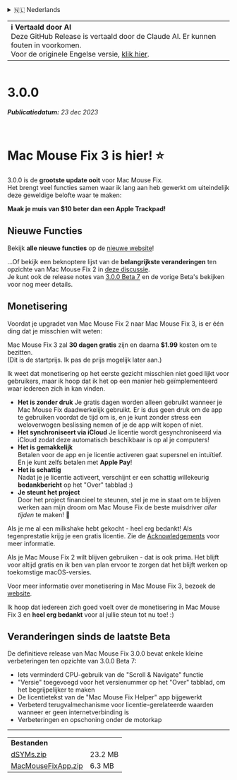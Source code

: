 <details>
<summary>🇳🇱 Nederlands</summary>

[🇬🇧 English (GitHub Release)](https://github.com/noah-nuebling/mac-mouse-fix/releases/tag/3.0.0)\
[🇦🇩 Català](https://redirect.macmousefix.com/?target=mmf-release&tag=3.0.0&locale=ca)\
[🇩🇪 Deutsch](https://redirect.macmousefix.com/?target=mmf-release&tag=3.0.0&locale=de)\
[🇪🇸 Español](https://redirect.macmousefix.com/?target=mmf-release&tag=3.0.0&locale=es)\
[🇫🇷 Français](https://redirect.macmousefix.com/?target=mmf-release&tag=3.0.0&locale=fr)\
[🇮🇩 Indonesia](https://redirect.macmousefix.com/?target=mmf-release&tag=3.0.0&locale=id)\
[🇮🇹 Italiano](https://redirect.macmousefix.com/?target=mmf-release&tag=3.0.0&locale=it)\
[🇭🇺 Magyar](https://redirect.macmousefix.com/?target=mmf-release&tag=3.0.0&locale=hu)\
**🇳🇱 Nederlands**\
[🇵🇱 Polski](https://redirect.macmousefix.com/?target=mmf-release&tag=3.0.0&locale=pl)\
[🇧🇷 Português (Brasil)](https://redirect.macmousefix.com/?target=mmf-release&tag=3.0.0&locale=pt-BR)\
[🇵🇹 Português (Portugal)](https://redirect.macmousefix.com/?target=mmf-release&tag=3.0.0&locale=pt-PT)\
[🇷🇴 Română](https://redirect.macmousefix.com/?target=mmf-release&tag=3.0.0&locale=ro)\
[🇸🇪 Svenska](https://redirect.macmousefix.com/?target=mmf-release&tag=3.0.0&locale=sv)\
[🇻🇳 Tiếng Việt](https://redirect.macmousefix.com/?target=mmf-release&tag=3.0.0&locale=vi)\
[🇹🇷 Türkçe](https://redirect.macmousefix.com/?target=mmf-release&tag=3.0.0&locale=tr)\
[🇨🇿 Čeština](https://redirect.macmousefix.com/?target=mmf-release&tag=3.0.0&locale=cs)\
[🇬🇷 Ελληνικά](https://redirect.macmousefix.com/?target=mmf-release&tag=3.0.0&locale=el)\
[🇷🇺 Русский](https://redirect.macmousefix.com/?target=mmf-release&tag=3.0.0&locale=ru)\
[🇺🇦 Українська](https://redirect.macmousefix.com/?target=mmf-release&tag=3.0.0&locale=uk)\
[🇮🇱 עברית](https://redirect.macmousefix.com/?target=mmf-release&tag=3.0.0&locale=he)\
[🇸🇦 العربية](https://redirect.macmousefix.com/?target=mmf-release&tag=3.0.0&locale=ar)\
[🇮🇳 हिन्दी](https://redirect.macmousefix.com/?target=mmf-release&tag=3.0.0&locale=hi)\
[🇹🇭 ไทย](https://redirect.macmousefix.com/?target=mmf-release&tag=3.0.0&locale=th)\
[🇨🇳 中文 (简体)](https://redirect.macmousefix.com/?target=mmf-release&tag=3.0.0&locale=zh-Hans)\
[🇨🇳 中文 (繁體)](https://redirect.macmousefix.com/?target=mmf-release&tag=3.0.0&locale=zh-Hant)\
[🇭🇰 中文（香港)](https://redirect.macmousefix.com/?target=mmf-release&tag=3.0.0&locale=zh-HK)\
[🇯🇵 日本語](https://redirect.macmousefix.com/?target=mmf-release&tag=3.0.0&locale=ja)\
[🇰🇷 한국어](https://redirect.macmousefix.com/?target=mmf-release&tag=3.0.0&locale=ko)\
[Help translate Mac Mouse Fix to different languages!](https://github.com/noah-nuebling/mac-mouse-fix/discussions/731)
</details>
<table align=><td>
<b>ℹ️ Vertaald door AI</b><br>
Deze GitHub Release is vertaald door de Claude AI. Er kunnen fouten in voorkomen.<br>
Voor de originele Engelse versie, <a href="https://github.com/noah-nuebling/mac-mouse-fix/releases/tag/3.0.0">klik hier</a>.
</td></table>

<table></table>

# 3.0.0
***Publicatiedatum:** 23 dec 2023*

<br>

# Mac Mouse Fix 3 is hier! ⭐️

3.0.0 is de **grootste update ooit** voor Mac Mouse Fix.\
Het brengt veel functies samen waar ik lang aan heb gewerkt om uiteindelijk deze geweldige belofte waar te maken:

**Maak je muis van $10 beter dan een Apple Trackpad!**

## Nieuwe Functies

Bekijk **alle nieuwe functies** op de [nieuwe website](http://macmousefix.com/)!

...Of bekijk een beknoptere lijst van de **belangrijkste veranderingen** ten opzichte van Mac Mouse Fix 2 in [deze discussie](https://github.com/noah-nuebling/mac-mouse-fix/discussions/743#discussioncomment-7938922).\
Je kunt ook de release notes van [3.0.0 Beta 7](https://redirect.macmousefix.com/?target=mmf-release&tag=3.0.0-Beta-7&locale=nl) en de vorige Beta's bekijken voor nog meer details.

## Monetisering

Voordat je upgradet van Mac Mouse Fix 2 naar Mac Mouse Fix 3, is er één ding dat je misschien wilt weten:

Mac Mouse Fix 3 zal **30 dagen gratis** zijn en daarna **$1.99** kosten om te bezitten.\
(Dit is de startprijs. Ik pas de prijs mogelijk later aan.)

Ik weet dat monetisering op het eerste gezicht misschien niet goed lijkt voor gebruikers, maar ik hoop dat ik het op een manier heb geïmplementeerd waar iedereen zich in kan vinden.

- **Het is zonder druk**
   Je gratis dagen worden alleen gebruikt wanneer je Mac Mouse Fix daadwerkelijk gebruikt. Er is dus geen druk om de app te gebruiken voordat de tijd om is, en je kunt zonder stress een weloverwogen beslissing nemen of je de app wilt kopen of niet.
- **Het synchroniseert via iCloud**
  Je licentie wordt gesynchroniseerd via iCloud zodat deze automatisch beschikbaar is op al je computers!
- **Het is gemakkelijk**\
   Betalen voor de app en je licentie activeren gaat supersnel en intuïtief. En je kunt zelfs betalen met **Apple Pay**!
- **Het is schattig**\
   Nadat je je licentie activeert, verschijnt er een schattig willekeurig **bedankbericht** op het "Over" tabblad :)
- **Je steunt het project**\
   Door het project financieel te steunen, stel je me in staat om te blijven werken aan mijn droom om Mac Mouse Fix de beste muisdriver *aller tijden* te maken! 🚀

Als je me al een milkshake hebt gekocht - heel erg bedankt! Als tegenprestatie krijg je een gratis licentie. Zie de [Acknowledgements](https://github.com/noah-nuebling/mac-mouse-fix/blob/master/Acknowledgements.md#-paypal-donations) voor meer informatie.

Als je Mac Mouse Fix 2 wilt blijven gebruiken - dat is ook prima. Het blijft voor altijd gratis en ik ben van plan ervoor te zorgen dat het blijft werken op toekomstige macOS-versies.

Voor meer informatie over monetisering in Mac Mouse Fix 3, bezoek de [website](https://macmousefix.com/#price).

Ik hoop dat iedereen zich goed voelt over de monetisering in Mac Mouse Fix 3 en **heel erg bedankt** voor al jullie steun tot nu toe! :)

## Veranderingen sinds de laatste Beta

De definitieve release van Mac Mouse Fix 3.0.0 bevat enkele kleine verbeteringen ten opzichte van 3.0.0 Beta 7:

- Iets verminderd CPU-gebruik van de "Scroll & Navigate" functie
- "Versie" toegevoegd voor het versienummer op het "Over" tabblad, om het begrijpelijker te maken
- De licentietekst van de "Mac Mouse Fix Helper" app bijgewerkt
- Verbeterd terugvalmechanisme voor licentie-gerelateerde waarden wanneer er geen internetverbinding is
- Verbeteringen en opschoning onder de motorkap

---

<table align="start">
<tr>
    <td colspan=2>
        <b>Bestanden</b>
    </td>
</tr>
<tr>
    <td><a href="https://github.com/noah-nuebling/mac-mouse-fix/releases/download/3.0.0/dSYMs.zip">dSYMs.zip</a></td>
    <td>23.2 MB</td>
</tr>
<tr>
    <td><a href="https://github.com/noah-nuebling/mac-mouse-fix/releases/download/3.0.0/MacMouseFixApp.zip">MacMouseFixApp.zip</a></td>
    <td>6.3 MB</td>
</tr>
</table>